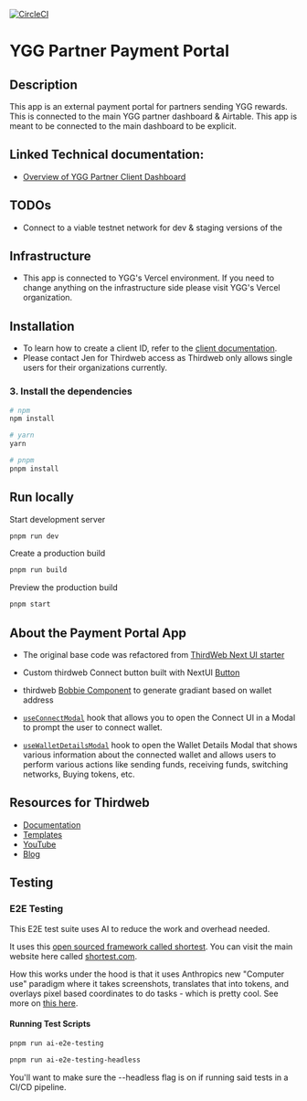 [![CircleCI](https://dl.circleci.com/status-badge/img/circleci/PQV8CxL9qSoVU7BP9zu7vJ/7ixEtrcb3G3uHua214ifoV/tree/main.svg?style=svg)](https://dl.circleci.com/status-badge/redirect/circleci/PQV8CxL9qSoVU7BP9zu7vJ/7ixEtrcb3G3uHua214ifoV/tree/main)

# YGG Partner Payment Portal

## Description

This app is an external payment portal for partners sending YGG rewards. This is connected to the main YGG partner dashboard & Airtable.
This app is meant to be connected to the main dashboard to be explicit.

## Linked Technical documentation:

- [Overview of YGG Partner Client Dashboard](https://ve-technologies.notion.site/YGG-Partner-Dashboard-V1-13ea201b8383809aba10e662b8be35f4?pvs=4)

## TODOs

- Connect to a viable testnet network for dev & staging versions of the

## Infrastructure

- This app is connected to YGG's Vercel environment. If you need to change anything on the infrastructure side please visit YGG's Vercel organization.

## Installation

- To learn how to create a client ID, refer to the [client documentation](https://portal.thirdweb.com/typescript/v5/client).
- Please contact Jen for Thirdweb access as Thirdweb only allows single users for their organizations currently.

### 3. Install the dependencies

```bash
# npm
npm install

# yarn
yarn

# pnpm
pnpm install
```

## Run locally

Start development server

```bash
pnpm run dev
```

Create a production build

```bash
pnpm run build
```

Preview the production build

```bash
pnpm start
```

## About the Payment Portal App

- The original base code was refactored from [ThirdWeb Next UI starter](https://github.com/thirdweb-example/thirdweb-nextui-org-starter.git/fork)

- Custom thirdweb Connect button built with NextUI [Button](https://nextui.org/docs/components/button)

- thirdweb [Bobbie Component](https://portal.thirdweb.com/references/typescript/v5/Blobbie) to generate gradiant based on wallet address

- [`useConnectModal`](https://portal.thirdweb.com/references/typescript/v5/useConnectModal) hook that allows you to open the Connect UI in a Modal to prompt the user to connect wallet.

- [`useWalletDetailsModal`](https://portal.thirdweb.com/react/v5/useWalletDetailsModal) hook to open the Wallet Details Modal that shows various information about the connected wallet and allows users to perform various actions like sending funds, receiving funds, switching networks, Buying tokens, etc.

## Resources for Thirdweb

- [Documentation](https://portal.thirdweb.com/typescript/v5)
- [Templates](https://thirdweb.com/templates)
- [YouTube](https://www.youtube.com/c/thirdweb)
- [Blog](https://blog.thirdweb.com)

## Testing

### E2E Testing

This E2E test suite uses AI to reduce the work and overhead needed.

It uses this [open sourced framework called shortest](https://github.com/anti-work/shortest). You can visit the main website here called [shortest.com](https://shortest.com).

How this works under the hood is that it uses Anthropics new "Computer use" paradigm where it takes screenshots, translates that into tokens, and overlays pixel based coordinates to do tasks - which is pretty cool.
See more on [this here](https://docs.anthropic.com/en/docs/build-with-claude/computer-use).

#### Running Test Scripts

```bash
pnpm run ai-e2e-testing

pnpm run ai-e2e-testing-headless

```

You'll want to make sure the --headless flag is on if running said tests in a CI/CD pipeline.
